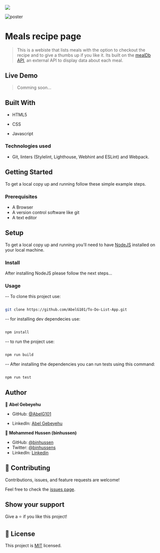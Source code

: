 ![](https://img.shields.io/badge/Microverse-blueviolet)

![poster](https://user-images.githubusercontent.com/104968236/187662059-755219ff-052f-48c3-bd4d-0163a36d3fa6.png)

# Meals recipe page

  

> This is a webiste that lists meals with the option to checkout the recipe and to give a thumbs up if you like it. Its built on the [mealDb API](https://www.themealdb.com/api.php), an external API to display data about each meal.

  

## Live Demo

> Comming soon...

  

## Built With

  

- HTML5

- CSS

- Javascript

  

### Technologies used

- Git, linters (Stylelint, Lighthouse, Webhint and ESLint) and Webpack.

  
## Getting Started

To get a local copy up and running follow these simple example steps.


### Prerequisites

- A Browser
- A version control software like git
- A text editor



## Setup

To get a local copy up and running you'll need to have [NodeJS](https://nodejs.org/en/download/) installed on your local machine.


### Install

After installing NodeJS please follow the next steps...

  

### Usage

-- To clone this project use:
```bash

git clone https://github.com/AbelG101/To-Do-List-App.git

```
-- for installing dev dependecies use:

```bash

npm install

```

-- to run the project use:

```bash

npm run build

```

-- After installing the dependencies you can run tests using this command:

```bash

npm run test

```

## Author

  

👤 **Abel Gebeyehu**

  

- GitHub: [@AbelG101](https://github.com/AbelG101)

- LinkedIn: [Abel Gebeyehu](https://www.linkedin.com/in/abel-gebeyehu-779743183/)


👤 **Mohammed Hussen (binhussen)**

- GitHub: [@binhussen](https://github.com/binhussen)
- Twitter: [@binhussens](https://twitter.com/binhussens)
- LinkedIn: [Linkedin](https://www.linkedin.com/in/binhussen/)
  

## 🤝 Contributing

  

Contributions, issues, and feature requests are welcome!

  

Feel free to check the [issues page](../../issues/).

  

## Show your support

  

Give a ⭐️ if you like this project!

  

## 📝 License

  

This project is [MIT](./MIT.md) licensed.
